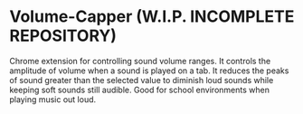 # Volume-Capper (W.I.P. INCOMPLETE REPOSITORY)
Chrome extension for controlling sound volume ranges. It controls the amplitude of volume when a sound is played on a tab. It reduces the peaks of sound greater than the selected value to diminish loud sounds while keeping soft sounds still audible. Good for school environments when playing music out loud.
